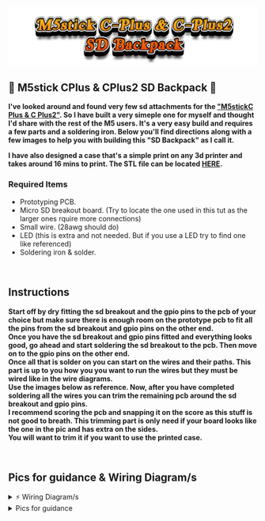 ![Header](Images/mainheader.png)
<br>

## 🌟 M5stick CPlus & CPlus2 SD Backpack 🌟

<b>I've looked around and found very few sd attachments for the  <a href="https://shop.m5stack.com/products/m5stickc-plus-esp32-pico-mini-iot-development-kit">"M5stickC Plus & C Plus2"</a>. So I have built a very simeple one for myself and thought I'd share with the rest of the M5 users.
It's a very easy build and requires a few parts and a soldering iron. Below you'll find directions along with a few images to help you with building this "SD Backpack" as I call it.</b> 
<br>

<b>I have also designed a case that's a simple print on any 3d printer and takes around 16 mins to print. The STL file can be located <a href="https://github.com/ATOMNFT/M5stick-CPlus-SD-Backpack/blob/main/STL%20File/M5stick%20SD-Backpack%20Case%20V1.stl">HERE</a>.</b>

### Required Items
- Prototyping PCB.
- Micro SD breakout board. (Try to locate the one used in this tut as the larger ones rquire more connections)
- Small wire. (28awg should do)
- LED (this is extra and not needed. But if you use a LED try to find one like referenced)
- Soldering iron & solder.

<br>

## Instructions
<b>Start off by dry fitting the sd breakout and the gpio pins to the pcb of your choice but make sure there is enough room on the prototype pcb to fit all the pins from the sd breakout and gpio pins on the other end. <br> 
Once you have the sd breakout and gpio pins fitted and everything looks good, go ahead and start soldering the sd breakout to the pcb. Then move on to the gpio pins on the other end. <br>
Once all that is solder on you can start on the wires and their paths. This part is up to you how you you want to run the wires but they must be wired like in the wire diagrams. <br>
Use the images below as reference. Now, after you have completed soldering all the wires you can trim the remaining pcb around the sd breakout and gpio pins. <br>
I recommend scoring the pcb and snapping it on the score as this stuff is not good to breath. This trimming part is only need if your board looks like the one in the pic and has extra on the sides. <br>
You will want to trim it if you want to use the printed case. </b>



<br>

## Pics for guidance & Wiring Diagram/s
<details>
<summary>⚡️ Wiring Diagram/s</summary>
![wiringdiagram1](Images/wiringdiagram1.jpg)![wiringdiagram2](Images/wiringdiagram2.png)
</details>
<details>
<summary>Pics for guidance</summary>
![2](Images/2.jpg)![4](Images/4.jpg)![6](Images/6.jpg)

</details>





<br>

